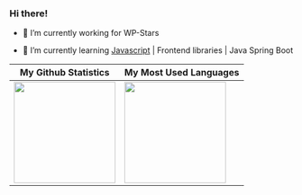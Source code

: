 <!--
**notefox/notefox** is a ✨ _special_ ✨ repository because its `README.md` (this file) appears on your GitHub profile.

Here are some ideas to get you started:

- 🔭 I’m currently working on ...
- 🌱 I’m currently learning ...
- 👯 I’m looking to collaborate on ...
- 🤔 I’m looking for help with ...
- 💬 Ask me about ...
- 📫 How to reach me: ...
- 😄 Pronouns: ...
- ⚡ Fun fact: ...
-->

### Hi there!

- 🔭 I’m currently working for WP-Stars 
  
- 🌱 I’m currently learning [Javascript](https://www.javascript.com/) | Frontend libraries | Java Spring Boot 


My Github Statistics  | My Most Used Languages
------------- | -------------
<img height="180em" src="https://github-readme-stats-eight-theta.vercel.app/api?username=notefox&show_icons=true&theme=vue-dark&include_all_commits=true&count_private=true" />  | <img height="180em" src="https://github-readme-stats-eight-theta.vercel.app/api/top-langs/?username=notefox&layout=compact&exclude_lang=java+r&theme=vue-dark" />

  
  
